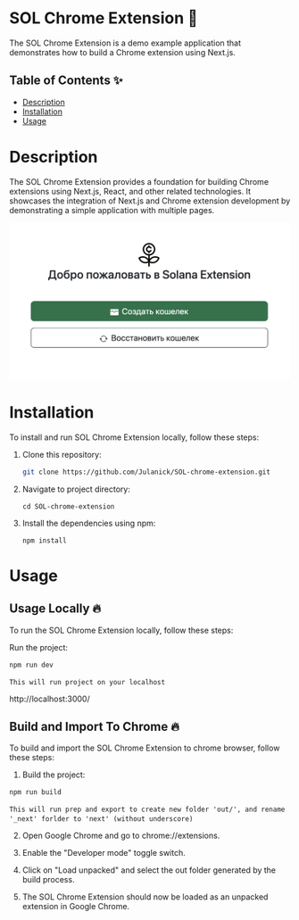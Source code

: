 # SOL Chrome Extension  🚀  

The SOL Chrome Extension is a demo example application that demonstrates how to build a Chrome extension using Next.js.

## Table of Contents ✨  

- [Description](#description)
- [Installation](#installation)
- [Usage](#usage)

# Description

The SOL Chrome Extension provides a foundation for building Chrome extensions using Next.js, React, and other related technologies. It showcases the integration of Next.js and Chrome extension development by demonstrating a simple application with multiple pages.

![Preview](screen.png)

# Installation

To install and run SOL Chrome Extension locally, follow these steps:

1. Clone this repository: 

   ```bash
   git clone https://github.com/Julanick/SOL-chrome-extension.git
   ```
2. Navigate to project directory: 

   ```
   cd SOL-chrome-extension
   ```
3. Install the dependencies using npm: 
   ```
   npm install
   ```

# Usage
## Usage Locally  🔥
To run the SOL Chrome Extension locally, follow these steps:

Run the project:
```
npm run dev
```
`This will run project on your localhost`

 http://localhost:3000/

## Build and Import To Chrome 🔥
To build and import the SOL Chrome Extension to chrome browser, follow these steps:

1. Build the project:
```
npm run build
```
`This will run prep and export to create new folder 'out/', and rename '_next' forlder to 'next' (without underscore)`

2. Open Google Chrome and go to chrome://extensions.

3. Enable the "Developer mode" toggle switch.

4. Click on "Load unpacked" and select the out folder generated by the build process.

5. The SOL Chrome Extension should now be loaded as an unpacked extension in Google Chrome.

